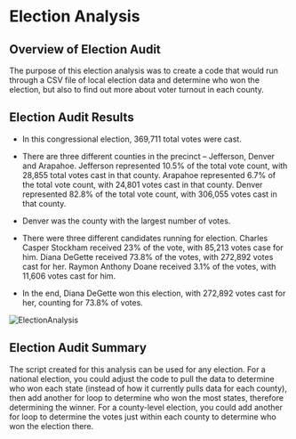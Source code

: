 # Election Analysis
## Overview of Election Audit

The purpose of this election analysis was to create a code that would run through a CSV file of local election data and determine who won the election, but also to find out more about voter turnout in each county.

## Election Audit Results

- In this congressional election, 369,711 total votes were cast.

- There are three different counties in the precinct – Jefferson, Denver and Arapahoe. Jefferson represented 10.5% of the total vote count, with 28,855 total votes cast in that county. Arapahoe represented 6.7% of the total vote count, with 24,801 votes cast in that county. Denver represented 82.8% of the total vote count, with 306,055 votes cast in that county.

- Denver was the county with the largest number of votes.

- There were three different candidates running for election. Charles Casper Stockham received 23% of the vote, with 85,213 votes case for him. Diana DeGette received 73.8% of the votes, with 272,892 votes cast for her. Raymon Anthony Doane received 3.1% of the votes, with 11,606 votes cast for him.

- In the end, Diana DeGette won this election, with 272,892 votes cast for her, counting for 73.8% of votes.

![ElectionAnalysis](https://user-images.githubusercontent.com/74469315/102696488-bb9b1900-41fc-11eb-95cf-fbcdac1bcf94.PNG)

## Election Audit Summary

The script created for this analysis can be used for any election. For a national election, you could adjust the code to pull the data to determine who won each state (instead of how it currently pulls data for each county), then add another for loop to determine who won the most states, therefore determining the winner. For a county-level election, you could add another for loop to determine the votes just within each county to determine who won the election there. 
